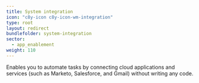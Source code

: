 ```yaml
---
title: System integration
icon: "c8y-icon c8y-icon-wm-integration"
type: root
layout: redirect
bundlefolder: system-integration
sector:
  - app_enablement
weight: 110
---
```


Enables you to automate tasks by connecting cloud applications and services (such as Marketo, Salesforce, and Gmail) without writing any code.
